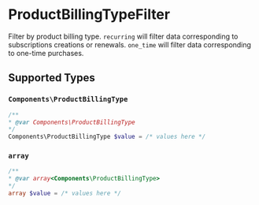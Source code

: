 # ProductBillingTypeFilter

Filter by product billing type. `recurring` will filter data corresponding to subscriptions creations or renewals. `one_time` will filter data corresponding to one-time purchases.


## Supported Types

### `Components\ProductBillingType`

```php
/**
* @var Components\ProductBillingType
*/
Components\ProductBillingType $value = /* values here */
```

### `array`

```php
/**
* @var array<Components\ProductBillingType>
*/
array $value = /* values here */
```

